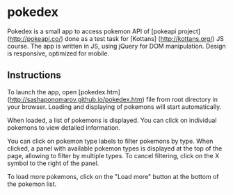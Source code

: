 # pokedex
Pokedex is a small app to access pokemon API of [pokeapi project] (http://pokeapi.co/) done as a test task for [Kottans] (http://kottans.org/) JS course.
The app is written in JS, using jQuery for DOM manipulation. Design is responsive, optimized for mobile.

## Instructions
To launch the app, open [pokedex.htm] (http://sashaponomarov.github.io/pokedex.htm) file from root directory in your browser. Loading and displaying of pokemons will start automatically.

When loaded, a list of pokemons is displayed. You can click on individual pokemons to view detailed information. 

You can click on pokemon type labels to filter pokemons by type. When clicked, a panel with available pokemon types is displayed at the top of the page, allowing to filter by multiple types. To cancel filtering, click on the X symbol to the right of the panel.

To load more pokemons, click on the "Load more" button at the bottom of the pokemon list.

